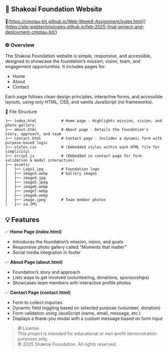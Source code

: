 ## 📘 Shakoai Foundation Website
🔗(https://cmotau-bit.github.io/Web-Week8-Assignment/index.html)](https://plp-webtechnologies.github.io/feb-2025-final-project-and-deployment-cmotau-bit/)

### 🌐 Overview
The Shakoai Foundation website is simple, responsive, and accessible, designed to showcase the foundation’s mission, vision, team, and engagement opportunities. It includes pages for:
- Home
- About
- Contact

Each page follows clean design principles, interactive forms, and accessible layouts, using only HTML, CSS, and vanilla JavaScript (no frameworks).

📁 File Structure
```plaintext
├── index.html           # Home page - Highlights mission, vision, and photo gallery
├── about.html           # About page - Details the foundation's story, approach, and team
├── contact.html         # Contact page - Includes a dynamic form with purpose-based logic
├── styles.css           # (Embedded styles within each HTML file for simplicity)
├── script.js            # (Embedded in contact page for form validation & modal interaction)
├── assets/
│   ├── Logo1.jpg        # Foundation logo
│   ├── image3.webp      # Gallery images
│   ├── image4.jpg
│   ├── image5.jpeg
│   ├── image6.webp
│   ├── image7.webp
│   ├── image8.webp
│   ├── image.jpeg       # Team member photos
│   ├── za.JPG
```
## 💡 Features
✅ **Home Page (index.html)**
- Introduces the foundation’s mission, vision, and goals
- Responsive photo gallery called “Moments that matter”
- Social media integration in footer

✅ **About Page (about.html)**
- Foundation’s story and approach
- Lists ways to get involved (volunteering, donations, sponsorships)
- Showcases team members with interactive profile photos

✅ **Contact Page (contact.html)**
- Form to collect inquiries
- Dynamic field toggling based on selected purpose (volunteer, donation)
- Form validation using JavaScript (name, email, message, etc.)
- Displays a thank-you modal with a custom message based on form input

> © License  
> This project is intended for educational or non-profit demonstration purposes only.  
> © 2025 Shakoai Foundation. All rights reserved.


